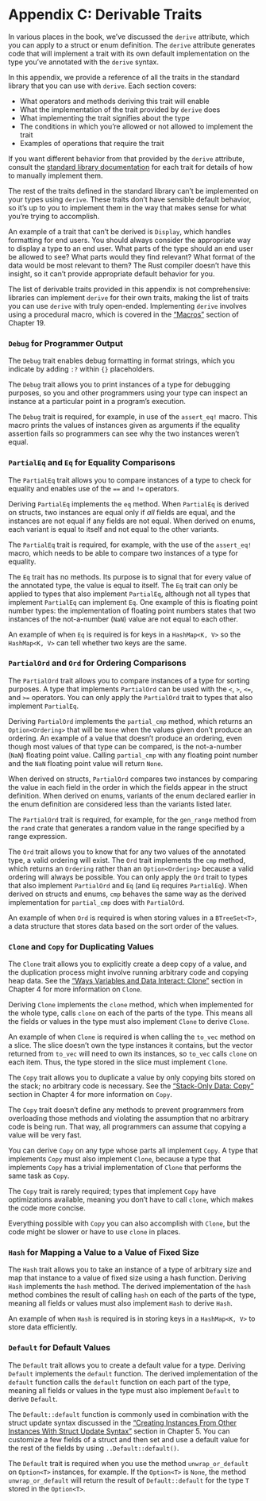 # Appendix C: Derivable Traits

In various places in the book, we’ve discussed the `derive` attribute, which
you can apply to a struct or enum definition. The `derive` attribute generates
code that will implement a trait with its own default implementation on the
type you’ve annotated with the `derive` syntax.

In this appendix, we provide a reference of all the traits in the standard
library that you can use with `derive`. Each section covers:

- What operators and methods deriving this trait will enable
- What the implementation of the trait provided by `derive` does
- What implementing the trait signifies about the type
- The conditions in which you’re allowed or not allowed to implement the trait
- Examples of operations that require the trait

If you want different behavior from that provided by the `derive` attribute,
consult the [standard library documentation](../std/index.html)<!-- ignore -->
for each trait for details of how to manually implement them.

The rest of the traits defined in the standard library can’t be implemented on
your types using `derive`. These traits don’t have sensible default behavior,
so it’s up to you to implement them in the way that makes sense for what you’re
trying to accomplish.

An example of a trait that can’t be derived is `Display`, which handles
formatting for end users. You should always consider the appropriate way to
display a type to an end user. What parts of the type should an end user be
allowed to see? What parts would they find relevant? What format of the data
would be most relevant to them? The Rust compiler doesn’t have this insight, so
it can’t provide appropriate default behavior for you.

The list of derivable traits provided in this appendix is not comprehensive:
libraries can implement `derive` for their own traits, making the list of
traits you can use `derive` with truly open-ended. Implementing `derive`
involves using a procedural macro, which is covered in the
[“Macros”][macros]<!-- ignore --> section of Chapter 19.

### `Debug` for Programmer Output

The `Debug` trait enables debug formatting in format strings, which you
indicate by adding `:?` within `{}` placeholders.

The `Debug` trait allows you to print instances of a type for debugging
purposes, so you and other programmers using your type can inspect an instance
at a particular point in a program’s execution.

The `Debug` trait is required, for example, in use of the `assert_eq!` macro.
This macro prints the values of instances given as arguments if the equality
assertion fails so programmers can see why the two instances weren’t equal.

### `PartialEq` and `Eq` for Equality Comparisons

The `PartialEq` trait allows you to compare instances of a type to check for
equality and enables use of the `==` and `!=` operators.

Deriving `PartialEq` implements the `eq` method. When `PartialEq` is derived on
structs, two instances are equal only if _all_ fields are equal, and the
instances are not equal if any fields are not equal. When derived on enums,
each variant is equal to itself and not equal to the other variants.

The `PartialEq` trait is required, for example, with the use of the
`assert_eq!` macro, which needs to be able to compare two instances of a type
for equality.

The `Eq` trait has no methods. Its purpose is to signal that for every value of
the annotated type, the value is equal to itself. The `Eq` trait can only be
applied to types that also implement `PartialEq`, although not all types that
implement `PartialEq` can implement `Eq`. One example of this is floating point
number types: the implementation of floating point numbers states that two
instances of the not-a-number (`NaN`) value are not equal to each other.

An example of when `Eq` is required is for keys in a `HashMap<K, V>` so the
`HashMap<K, V>` can tell whether two keys are the same.

### `PartialOrd` and `Ord` for Ordering Comparisons

The `PartialOrd` trait allows you to compare instances of a type for sorting
purposes. A type that implements `PartialOrd` can be used with the `<`, `>`,
`<=`, and `>=` operators. You can only apply the `PartialOrd` trait to types
that also implement `PartialEq`.

Deriving `PartialOrd` implements the `partial_cmp` method, which returns an
`Option<Ordering>` that will be `None` when the values given don’t produce an
ordering. An example of a value that doesn’t produce an ordering, even though
most values of that type can be compared, is the not-a-number (`NaN`) floating
point value. Calling `partial_cmp` with any floating point number and the `NaN`
floating point value will return `None`.

When derived on structs, `PartialOrd` compares two instances by comparing the
value in each field in the order in which the fields appear in the struct
definition. When derived on enums, variants of the enum declared earlier in the
enum definition are considered less than the variants listed later.

The `PartialOrd` trait is required, for example, for the `gen_range` method
from the `rand` crate that generates a random value in the range specified by a
range expression.

The `Ord` trait allows you to know that for any two values of the annotated
type, a valid ordering will exist. The `Ord` trait implements the `cmp` method,
which returns an `Ordering` rather than an `Option<Ordering>` because a valid
ordering will always be possible. You can only apply the `Ord` trait to types
that also implement `PartialOrd` and `Eq` (and `Eq` requires `PartialEq`). When
derived on structs and enums, `cmp` behaves the same way as the derived
implementation for `partial_cmp` does with `PartialOrd`.

An example of when `Ord` is required is when storing values in a `BTreeSet<T>`,
a data structure that stores data based on the sort order of the values.

### `Clone` and `Copy` for Duplicating Values

The `Clone` trait allows you to explicitly create a deep copy of a value, and
the duplication process might involve running arbitrary code and copying heap
data. See the [“Ways Variables and Data Interact:
Clone”][ways-variables-and-data-interact-clone]<!-- ignore --> section in
Chapter 4 for more information on `Clone`.

Deriving `Clone` implements the `clone` method, which when implemented for the
whole type, calls `clone` on each of the parts of the type. This means all the
fields or values in the type must also implement `Clone` to derive `Clone`.

An example of when `Clone` is required is when calling the `to_vec` method on a
slice. The slice doesn’t own the type instances it contains, but the vector
returned from `to_vec` will need to own its instances, so `to_vec` calls
`clone` on each item. Thus, the type stored in the slice must implement `Clone`.

The `Copy` trait allows you to duplicate a value by only copying bits stored on
the stack; no arbitrary code is necessary. See the [“Stack-Only Data:
Copy”][stack-only-data-copy]<!-- ignore --> section in Chapter 4 for more
information on `Copy`.

The `Copy` trait doesn’t define any methods to prevent programmers from
overloading those methods and violating the assumption that no arbitrary code
is being run. That way, all programmers can assume that copying a value will be
very fast.

You can derive `Copy` on any type whose parts all implement `Copy`. A type that
implements `Copy` must also implement `Clone`, because a type that implements
`Copy` has a trivial implementation of `Clone` that performs the same task as
`Copy`.

The `Copy` trait is rarely required; types that implement `Copy` have
optimizations available, meaning you don’t have to call `clone`, which makes
the code more concise.

Everything possible with `Copy` you can also accomplish with `Clone`, but the
code might be slower or have to use `clone` in places.

### `Hash` for Mapping a Value to a Value of Fixed Size

The `Hash` trait allows you to take an instance of a type of arbitrary size and
map that instance to a value of fixed size using a hash function. Deriving
`Hash` implements the `hash` method. The derived implementation of the `hash`
method combines the result of calling `hash` on each of the parts of the type,
meaning all fields or values must also implement `Hash` to derive `Hash`.

An example of when `Hash` is required is in storing keys in a `HashMap<K, V>`
to store data efficiently.

### `Default` for Default Values

The `Default` trait allows you to create a default value for a type. Deriving
`Default` implements the `default` function. The derived implementation of the
`default` function calls the `default` function on each part of the type,
meaning all fields or values in the type must also implement `Default` to
derive `Default`.

The `Default::default` function is commonly used in combination with the struct
update syntax discussed in the [“Creating Instances From Other Instances With
Struct Update
Syntax”][creating-instances-from-other-instances-with-struct-update-syntax]<!-- ignore -->
section in Chapter 5. You can customize a few fields of a struct and then
set and use a default value for the rest of the fields by using
`..Default::default()`.

The `Default` trait is required when you use the method `unwrap_or_default` on
`Option<T>` instances, for example. If the `Option<T>` is `None`, the method
`unwrap_or_default` will return the result of `Default::default` for the type
`T` stored in the `Option<T>`.

[creating-instances-from-other-instances-with-struct-update-syntax]: ch05-01-defining-structs.html#creating-instances-from-other-instances-with-struct-update-syntax
[stack-only-data-copy]: ch04-01-what-is-ownership.html#stack-only-data-copy
[ways-variables-and-data-interact-clone]: ch04-01-what-is-ownership.html#ways-variables-and-data-interact-clone
[macros]: ch19-06-macros.html#macros
